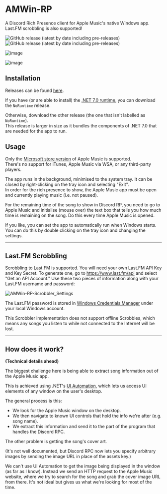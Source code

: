 # AMWin-RP
A Discord Rich Presence client for Apple Music's native Windows app.  
Last.FM scrobbling is also supported!

![GitHub release (latest by date including pre-releases)](https://img.shields.io/github/downloads-pre/PKBeam/AMWin-RP/total) ![GitHub release (latest by date including pre-releases)](https://img.shields.io/github/downloads-pre/PKBeam/AMWin-RP/latest/total) 

![image](https://i.imgur.com/iCbEQg7.png)

![image](https://user-images.githubusercontent.com/18737124/213862194-e02ec9e7-07ab-481f-9dc5-451b9159c903.png)

## Installation

Releases can be found [here](https://github.com/PKBeam/AMWin-RP/releases).

If you have (or are able to install) the [.NET 7.0 runtime](https://dotnet.microsoft.com/en-us/download/dotnet/7.0), you can download the `NoRuntime` release.

Otherwise, download the other release (the one that isn't labelled as `NoRuntime`).  
This release is larger in size as it bundles the components of .NET 7.0 that are needed for the app to run.

## Usage
Only the [Microsoft store version](https://apps.microsoft.com/store/detail/apple-music-preview/9PFHDD62MXS1) of Apple Music is supported.  
There's no support for iTunes, Apple Music via WSA, or any third-party players.

The app runs in the background, minimised to the system tray. It can be closed by right-clicking on the tray icon and selecting "Exit".  
In order for the rich presence to show, the Apple Music app must be open and currently playing music (i.e. not paused).  

For the remaining time of the song to show in Discord RP, you need to go to Apple Music and initialise (mouse over) the text box that tells you how much time is remaining on the song. Do this every time Apple Music is opened.


If you like, you can set the app to automatically run when Windows starts. You can do this by double clicking on the tray icon and changing the settings.  

<hr/>

## Last.FM Scrobbling
Scrobbling to Last.FM is supported.  You will need your own Last.FM API Key and Key Secret.  To generate one, go to https://www.last.fm/api and select "Get an API Account."  Use these two pieces of information along with your Last.FM username and password:

![AMWin-RP-Scrobbler_Settings](https://user-images.githubusercontent.com/317772/215867741-2999591c-35eb-442a-a349-b8e9046634fb.png)

The Last.FM password is stored in [Windows Credentials Manager](https://support.microsoft.com/en-us/windows/accessing-credential-manager-1b5c916a-6a16-889f-8581-fc16e8165ac0) under your local Windows account.

This Scrobbler implementation does not support offline Scrobbles, which means any songs you listen to while not connected to the Internet will be lost.

<hr/>


## How does it work?

**(Technical details ahead)**

The biggest challenge here is being able to extract song information out of the Apple Music app.

This is achieved using .NET's [UI Automation](https://learn.microsoft.com/en-us/dotnet/framework/ui-automation/ui-automation-overview), which lets us access UI elements of any window on the user's desktop.

The general process is this:
- We look for the Apple Music window on the desktop.
- We then navigate to known UI controls that hold the info we're after (e.g. song name).
- We extract this information and send it to the part of the program that handles the Discord RPC.

The other problem is getting the song's cover art.  

(It's not well documented, but Discord RPC now lets you specify arbitrary images by sending the image URL in place of the assets key.)  

We can't use UI Automation to get the image being displayed in the window (as far as I know). Instead we send an HTTP request to the Apple Music website, where we try to search for the song and grab the cover image URL from there. It's not ideal but gives us what we're looking for most of the time.


